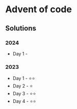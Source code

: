 # Advent of code

## Solutions

### 2024

* Day  1 - 


### 2023

* Day  1 - ⭐️⭐
* Day  2 - ⭐️️ 
* Day  3 - ⭐️⭐️ 
* Day  4 - ⭐️⭐️ 
